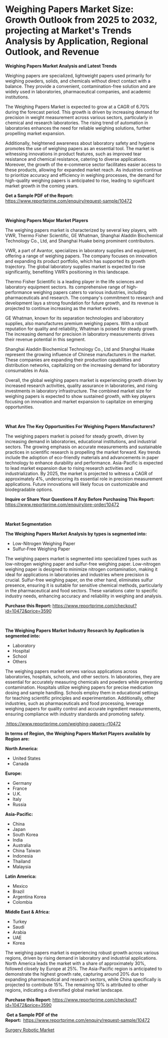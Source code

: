 <p><h1>Weighing Papers Market Size: Growth Outlook from 2025 to 2032, projecting at Market's Trends Analysis by Application, Regional Outlook, and Revenue</h1></p><p><strong>Weighing Papers Market Analysis and Latest Trends</strong></p>
<p><p>Weighing papers are specialized, lightweight papers used primarily for weighing powders, solids, and chemicals without direct contact with a balance. They provide a convenient, contamination-free solution and are widely used in laboratories, pharmaceutical companies, and academic institutions.</p><p>The Weighing Papers Market is expected to grow at a CAGR of 6.70% during the forecast period. This growth is driven by increasing demand for precision in weight measurement across various sectors, particularly in chemical and research laboratories. The rising trend of automation in laboratories enhances the need for reliable weighing solutions, further propelling market expansion. </p><p>Additionally, heightened awareness about laboratory safety and hygiene promotes the use of weighing papers as an essential tool. The market is witnessing innovations in product features, such as improved tear resistance and chemical resistance, catering to diverse applications. Moreover, the growth of the e-commerce sector facilitates easier access to these products, allowing for expanded market reach. As industries continue to prioritize accuracy and efficiency in weighing processes, the demand for high-quality weighing papers is anticipated to rise, leading to significant market growth in the coming years.</p></p>
<p><strong>Get a Sample PDF of the Report:&nbsp;</strong> <a href="https://www.reportprime.com/enquiry/request-sample/10472?utm_campaign=3540&utm_medium=2&utm_source=Github&utm_content=ia&utm_term=20032025&utm_id=weighing-papers">https://www.reportprime.com/enquiry/request-sample/10472</a></p>
<p>&nbsp;</p>
<p><strong>Weighing Papers Major Market Players</strong></p>
<p><p>The weighing papers market is characterized by several key players, with VWR, Thermo Fisher Scientific, GE Whatman, Shanghai Aladdin Biochemical Technology Co., Ltd, and Shanghai Huake being prominent contributors. </p><p>VWR, a part of Avantor, specializes in laboratory supplies and equipment, offering a range of weighing papers. The company focuses on innovation and expanding its product portfolio, which has supported its growth trajectory. The global laboratory supplies market is expected to rise significantly, benefiting VWR’s positioning in this landscape.</p><p>Thermo Fisher Scientific is a leading player in the life sciences and laboratory equipment sectors. Its comprehensive range of high-performance weighing papers caters to various industries, including pharmaceuticals and research. The company's commitment to research and development lays a strong foundation for future growth, and its revenue is projected to continue increasing as the market evolves.</p><p>GE Whatman, known for its separation technologies and laboratory supplies, also manufactures premium weighing papers. With a robust reputation for quality and reliability, Whatman is poised for steady growth. The increasing demand for precision in laboratory measurements drives their revenue potential in this segment.</p><p>Shanghai Aladdin Biochemical Technology Co., Ltd and Shanghai Huake represent the growing influence of Chinese manufacturers in the market. These companies are expanding their production capabilities and distribution networks, capitalizing on the increasing demand for laboratory consumables in Asia.</p><p>Overall, the global weighing papers market is experiencing growth driven by increased research activities, quality assurance in laboratories, and rising investments in laboratory infrastructure. The combined market size for weighing papers is expected to show sustained growth, with key players focusing on innovation and market expansion to capitalize on emerging opportunities.</p></p>
<p>&nbsp;</p>
<p><strong>What Are The Key Opportunities For Weighing Papers Manufacturers?</strong></p>
<p><p>The weighing papers market is poised for steady growth, driven by increasing demand in laboratories, educational institutions, and industrial sectors. The growing emphasis on accurate measurements and sustainable practices in scientific research is propelling the market forward. Key trends include the adoption of eco-friendly materials and advancements in paper technology to enhance durability and performance. Asia-Pacific is expected to lead market expansion due to rising research activities and industrialization. By 2025, the market is projected to witness a CAGR of approximately 4%, underscoring its essential role in precision measurement applications. Future innovations will likely focus on customizable and biodegradable options.</p></p>
<p><strong>Inquire or Share Your Questions If Any Before Purchasing This Report:</strong> <a href="https://www.reportprime.com/enquiry/pre-order/10472?utm_campaign=3540&utm_medium=2&utm_source=Github&utm_content=ia&utm_term=20032025&utm_id=weighing-papers">https://www.reportprime.com/enquiry/pre-order/10472</a></p>
<p>&nbsp;</p>
<p><strong>Market Segmentation</strong></p>
<p><strong>The Weighing Papers Market Analysis by types is segmented into:</strong></p>
<p><ul><li>Low-Nitrogen Weighing Paper</li><li>Sulfur-Free Weighing Paper</li></ul></p>
<p><p>The weighing papers market is segmented into specialized types such as low-nitrogen weighing paper and sulfur-free weighing paper. Low-nitrogen weighing paper is designed to minimize nitrogen contamination, making it ideal for applications in laboratories and industries where precision is crucial. Sulfur-free weighing paper, on the other hand, eliminates sulfur presence, ensuring it is suitable for sensitive chemical methods, particularly in the pharmaceutical and food sectors. These variations cater to specific industry needs, enhancing accuracy and reliability in weighing and analysis.</p></p>
<p><strong>Purchase this Report:&nbsp;</strong><a href="https://www.reportprime.com/checkout?id=10472&price=3590&utm_campaign=3540&utm_medium=2&utm_source=Github&utm_content=ia&utm_term=20032025&utm_id=weighing-papers">https://www.reportprime.com/checkout?id=10472&price=3590</a></p>
<p>&nbsp;</p>
<p><strong>The Weighing Papers Market Industry Research by Application is segmented into:</strong></p>
<p><ul><li>Laboratory</li><li>Hospital</li><li>School</li><li>Others</li></ul></p>
<p><p>The weighing papers market serves various applications across laboratories, hospitals, schools, and other sectors. In laboratories, they are essential for accurately measuring chemicals and powders while preventing contamination. Hospitals utilize weighing papers for precise medication dosing and sample handling. Schools employ them in educational settings for teaching scientific principles and experimentation. Additionally, other industries, such as pharmaceuticals and food processing, leverage weighing papers for quality control and accurate ingredient measurements, ensuring compliance with industry standards and promoting safety.</p></p>
<p><a href="https://www.reportprime.com/weighing-papers-r10472?utm_campaign=3540&utm_medium=2&utm_source=Github&utm_content=ia&utm_term=20032025&utm_id=weighing-papers">&nbsp;https://www.reportprime.com/weighing-papers-r10472</a></p>
<p><strong>In terms of Region, the Weighing Papers Market Players available by Region are:</strong></p>
<p>
    <p> <strong> North America: </strong>
        <ul>
            <li>United States</li>
            <li>Canada</li>
        </ul>
        </p> 
    <p> <strong> Europe: </strong>
        <ul>
            <li>Germany</li>
            <li>France</li>
            <li>U.K.</li>
            <li>Italy</li>
            <li>Russia</li>
        </ul>
        </p> 
    <p> <strong> Asia-Pacific: </strong>
        <ul>
            <li>China</li>
            <li>Japan</li>
            <li>South Korea</li>
            <li>India</li>
            <li>Australia</li>
            <li>China Taiwan</li>
            <li>Indonesia</li>
            <li>Thailand</li>
            <li>Malaysia</li>
        </ul>
        </p> 
    <p> <strong> Latin America: </strong>
        <ul>
            <li>Mexico</li>
            <li>Brazil</li>
            <li>Argentina Korea</li>
            <li>Colombia</li>
        </ul>
        </p> 
    <p> <strong> Middle East & Africa: </strong>
        <ul>
            <li>Turkey</li>
            <li>Saudi</li>
            <li>Arabia</li>
            <li>UAE</li>
            <li>Korea</li>
        </ul>
    </p>
    </p>
<p><p>The weighing papers market is experiencing robust growth across various regions, driven by rising demand in laboratory and industrial applications. North America leads the market with a share of approximately 30%, followed closely by Europe at 25%. The Asia-Pacific region is anticipated to demonstrate the highest growth rate, capturing around 20% due to expanding pharmaceutical and research sectors, while China specifically is projected to contribute 15%. The remaining 10% is attributed to other regions, indicating a diversified global market landscape.</p></p>
<p><strong>Purchase this Report: </strong><a href="https://www.reportprime.com/checkout?id=10472&price=3590&utm_campaign=3540&utm_medium=2&utm_source=Github&utm_content=ia&utm_term=20032025&utm_id=weighing-papers">https://www.reportprime.com/checkout?id=10472&price=3590</a></p>
<p>&nbsp;<strong>Get a Sample PDF of the Report:&nbsp;&nbsp;</strong><a href="https://www.reportprime.com/enquiry/request-sample/10472?utm_campaign=3540&utm_medium=2&utm_source=Github&utm_content=ia&utm_term=20032025&utm_id=weighing-papers">https://www.reportprime.com/enquiry/request-sample/10472</a></p>
<p><strong></strong></p>
<p><p><a href="https://github.com/bufkamaiahi7/Market-Research-Report-List-1/blob/main/surgery-robotic-market.md?utm_campaign=3540&utm_medium=2&utm_source=Github&utm_content=ia&utm_term=20032025&utm_id=weighing-papers">Surgery Robotic Market</a></p></p>